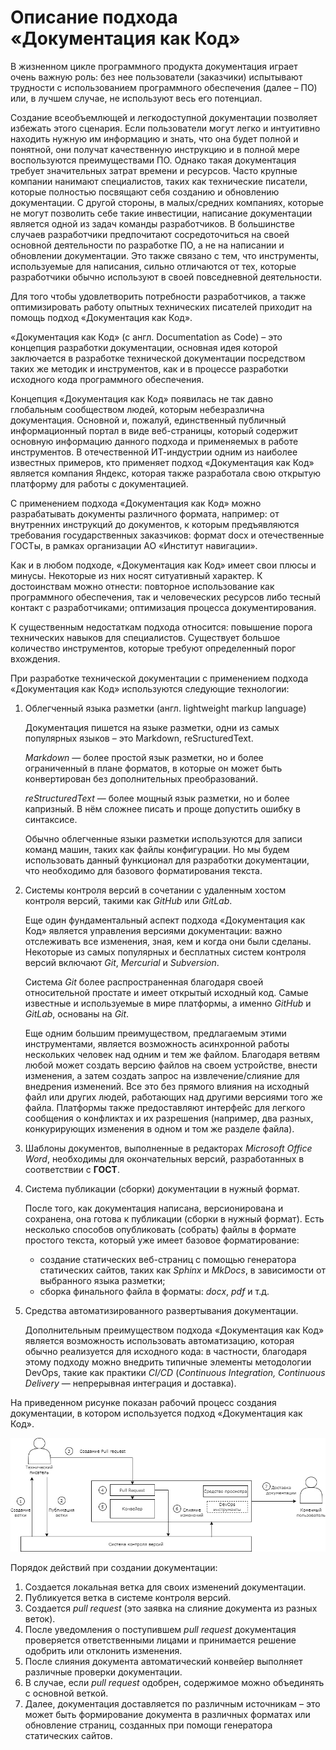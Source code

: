 # Описание подхода «Документация как Код»

В жизненном цикле программного продукта документация играет очень важную роль: без нее пользователи (заказчики) испытывают трудности с использованием программного обеспечения (далее – ПО) или, в лучшем случае, не используют весь его потенциал.

Создание всеобъемлющей и легкодоступной документации позволяет избежать этого сценария. Если пользователи могут легко и интуитивно находить нужную им информацию и знать, что она будет полной и понятной, они получат качественную инструкцию и в полной мере воспользуются преимуществами ПО. Однако такая документация требует значительных затрат времени и ресурсов. Часто крупные компании нанимают специалистов, таких как технические писатели, которые полностью посвящают себя созданию и обновлению документации. С другой стороны, в малых/средних компаниях, которые не могут позволить себе такие инвестиции, написание документации является одной из задач команды разработчиков. В большинстве случаев разработчики предпочитают сосредоточиться на своей основной деятельности по разработке ПО, а не на написании и обновлении документации. Это также связано с тем, что инструменты, используемые для написания, сильно отличаются от тех, которые разработчики обычно используют в своей повседневной деятельности.

Для того чтобы удовлетворить потребности разработчиков, а также оптимизировать работу опытных технических писателей приходит на помощь подход «Документация как Код».

«Документация как Код» (с англ. Documentation as Code) – это концепция разработки документации, основная идея которой заключается в разработке технической документации посредством таких же методик и инструментов, как и в процессе разработки исходного кода программного обеспечения.

Концепция «Документация как Код» появилась не так давно глобальным сообществом людей, которым небезразлична документация. Основной и, пожалуй, единственный публичный информационный портал в виде веб-страницы, который содержит основную информацию данного подхода и применяемых в работе инструментов. В отечественной ИТ-индустрии одним из наиболее известных примеров, кто применяет подход «Документация как Код» является компания Яндекс, которая также разработала свою открытую платформу для работы с документацией.

С применением подхода «Документация как Код» можно разрабатывать документы различного формата, например: от внутренних инструкций до документов, к которым предъявляются требования государственных заказчиков: формат docx и отечественные ГОСТы, в рамках организации АО «Институт навигации».

Как и в любом подходе, «Документация как Код» имеет свои плюсы и минусы. Некоторые из них носят ситуативный характер. К достоинствам можно отнести: повторное использование как программного обеспечения, так и человеческих ресурсов либо тесный контакт с разработчиками; оптимизация процесса документирования.

К существенным недостаткам подхода относится: повышение порога технических навыков для специалистов. Существует большое количество инструментов, которые требуют определенный порог вхождения.

При разработке технической документации с применением подхода «Документация как Код» используются следующие технологии:

1. Облегченный языка разметки (англ. lightweight markup language)

    Документация пишется на языке разметки, одни из самых популярных языков – это Markdown, reSructuredText.

    _Markdown_ — более простой язык разметки, но и более ограниченный в плане форматов, в которые он может быть конвертирован без дополнительных преобразований.

    _reStructuredText_ — более мощный язык разметки, но и более капризный. В нём сложнее писать и проще допустить ошибку в синтаксисе.

    Обычно облегченные языки разметки используются для записи команд машин, таких как файлы конфигурации. Но мы будем использовать данный функционал для разработки документации, что необходимо для базового форматирования текста.

2. Системы контроля версий в сочетании с удаленным хостом контроля версий, такими как _GitHub_ или _GitLab_.

    Еще один фундаментальный аспект подхода «Документация как Код» является управления версиями документации: важно отслеживать все изменения, зная, кем и когда они были сделаны. Некоторые из самых популярных и бесплатных систем контроля версий включают _Git_, _Mercurial_ и _Subversion_.

    Система _Git_ более распространенная благодаря своей относительной простате и имеет открытый исходный код. Самые известные и используемые в мире  платформы, а именно _GitHub_ и _GitLab_, основаны на _Git_.

    Еще одним большим преимуществом, предлагаемым этими инструментами, является возможность асинхронной работы нескольких человек над одним и тем же  файлом. Благодаря ветвям любой может создать версию файлов на своем устройстве, внести изменения, а затем создать запрос на извлечение/слияние для   внедрения изменений. Все это без прямого влияния на исходный файл или других людей, работающих над другими версиями того же файла. Платформы также предоставляют интерфейс для легкого сообщения о конфликтах и их разрешения (например, два разных, конкурирующих изменения в одном и том же разделе файла).

3. Шаблоны документов, выполненные в редакторах _Microsoft Office Word_, необходимы для окончательных версий, разработанных в соответствии с **ГОСТ**.

4. Система публикации (сборки) документации в нужный формат.

    После того, как документация написана, версионирована и сохранена, она готова к публикации (сборки в нужный формат). Есть несколько способов опубликовать (собрать) файлы в формате простого текста, который уже имеет базовое форматирование:

      - создание статических веб-страниц с помощью генератора статических сайтов, таких как _Sphinx_ и _MkDocs_, в зависимости от выбранного языка разметки;
      - сборка финального файла в форматы: _docx_, _pdf_ и т.д.

5. Средства автоматизированного развертывания документации.

    Дополнительным преимуществом подхода «Документация как Код» является возможность использовать автоматизацию, которая обычно реализуется для исходного кода: в частности, благодаря этому подходу можно внедрить типичные элементы методологии DevOps, такие как практики _CI/CD_ (_Continuous Integration, Continuous Delivery_ — непрерывная интеграция и доставка).

На приведенном рисунке показан рабочий процесс создания документации, в котором используется подход «Документация как Код».

![Процесс создания документации с использованием «Документация как Код»](./img/scheme_1.jpg)

Порядок действий при создании документации:

1. Создается локальная ветка для своих изменений документации.
2. Публикуется ветка в системе контроля версий.
3. Создается _pull request_ (это заявка на слияние документа из разных веток).
4. После уведомления о поступившем _pull request_ документация проверяется ответственными лицами и принимается решение одобрить или отклонить изменения.
5. После слияния документа автоматический конвейер выполняет различные проверки документации.
6. В случае, если _pull request_ одобрен, содержимое можно объединять с основной веткой.
7. Далее, документация доставляется по различным источникам – это может быть формирование документа в различных форматах или обновление страниц, созданных при помощи генератора статических сайтов.
